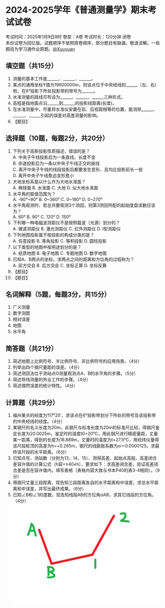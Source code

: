 # 2024-2025学年《普通测量学》期末考试试卷

考试时间：2025年1月9日9时 卷型：A卷 考试时长：120分钟 闭卷  
本份试卷为回忆版。试题顺序不依照原卷顺序，部分题目有缺漏，敬请谅解。一些题目为学习通作业原题。[@Xuuyuan](https://github.com/Xuuyuan)

## 填空题（共15分）

1. 测量的基本工作是\_\_\_\_\_\_、\_\_\_\_\_\_、\_\_\_\_\_\_。
2. 某点的通用坐标Y值为19600000m，则该点位于中央经线的\_\_\_\_\_\_（左、右）侧，在6°投影下所处投影带的带号为\_\_\_\_\_\_。
3. 水准测量的路线可布设为\_\_\_\_\_\_、\_\_\_\_\_\_、\_\_\_\_\_\_三种形式。
4. 高程是指地面点沿\_\_\_\_\_\_到\_\_\_\_\_\_的投影线距离(长度)。
5. 在水准测量中，尽量将水准仪安置在前、后视距相等的位置，能消除\_\_\_\_\_\_、\_\_\_\_\_\_、\_\_\_\_\_\_引起的误差对高差测量的影响。
6. 【题目】

## 选择题（10题，每题2分，共20分）

1. 下列关于高斯投影性质描述，错误的是？  
A. 中央子午线投影后为一条直线，长度不变  
B. 赤道投影后为一条以中央子午线正交的直线  
C. 离开中央子午线的线段投影后都要发生变形，且均比投影前长一些  
D. 离开中央子午线愈远变形愈小
2. 大地坐标系是以什么作为大地水准面？  
A. 椭球面 B. 水准面 C. 大地 D. 似大地水准面
3. 水平角的取值范围为？  
A. -90°~90° B. 0~360° C. 0~180° D. 0~270°
4. 水平角观测时，若总共要观测3个测回，则第3测回所配的起始度盘读数应该为？  
A. 60° B. 90° C. 120° D. 150°
5. 下列哪一种电磁波测距仪不是按照载波（光源）划分的？  
A. 微波测距仪 B. 激光测距仪 C. 红外测距仪 D. I型测距仪
6. 下列地图投影属于按投影的构成分类的是？  
A. 任意投影 B. 等角投影 C. 等积投影 D. 圆柱投影
7. 以下类型的地图中按用途划分的是？  
A. 纸质地图 B. 电子地图 C. 专题地图 D. 数字地图
8. 已知A、B两点的坐标，求两点之间的距离和方位角的过程称为？  
A. 前方交会 B. 后方交会 C. 坐标正算 D. 坐标反算
9. 【题目】
10. 【题目】

## 名词解释（5题，每题3分，共15分）

1. 广义测量
2. 数字测图
3. 相对误差
4. 地图
5. 水平角

## 简答题（共21分）

1. 简述地图上比例符号、半比例符号、非比例符号的应用场景。（4分）
2. 列举出四个钢尺量距的误差。（4分）
3. 简述测回法位于测站点O测量观测点A、B的水平角的步骤。（5分）
4. 简述导线测量的外业工作的步骤。（4分）
5. 简述偶然误差的统计特性。（4分）

## 计算题（共29分）

1. 福州某点的经度为117°20′，求该点在6°投影带划分下所处的带号及该投影带的中央经线的经度。（4分）
2. 某钢尺的名义长度为20m，此钢尺与标准长度为20m的标准尺比较，得钢尺鉴定长度为20.0025m，鉴定时的温度t0=20°C，用此钢尺进行精密量距，丈量某一距离，得到的长度为18.889m，丈量时的温度为t=27.5°C，用经纬仪量得该尺段桩顶的高差为h=+0.265m，钢尺的线膨胀系数为α＝0.0000125。求最终该尺段的水平距离。（6分）
3. 已知点号、测站数（分别为13、14、15）、测得高差、起始点高程、高差闭合差容许值的计算公式（h容=±40√n），要求如下：求高差闭合差，验证高差闭合差是否在容许值内，填写表格（表格内容大致与书本P40的表3-4相同）。（9分）
4. 用钢尺丈量三段距离，现告知三段距离各自的水平距离和中误差，求总水平距离和中误差，并写出最终成果。（6分）
5. 已知∠B和∠1的度数。现告知线段AB的方位角αAB，求其它线段的方位角。（4分）  
![24-25期末试题-计算题5](imgs/24-25期末试题-计算题5.png)
